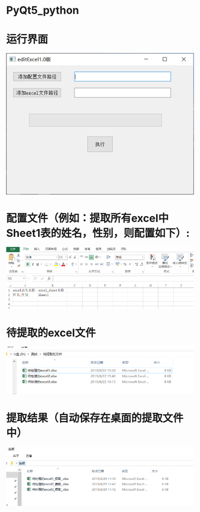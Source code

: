 # PyQt5_python
# 运行界面
![img](https://github.com/hhhPQ/PyQt5_python/blob/master/img/界面.png)
# 配置文件（例如：提取所有excel中Sheet1表的姓名，性别，则配置如下）:
![img](https://github.com/hhhPQ/PyQt5_python/blob/master/img/配置文件.png)
# 待提取的excel文件
![img](https://github.com/hhhPQ/PyQt5_python/blob/master/img/等待提取的excel文件.png)
# 提取结果（自动保存在桌面的提取文件中）
![img](https://github.com/hhhPQ/PyQt5_python/blob/master/img/提取结果.png)
